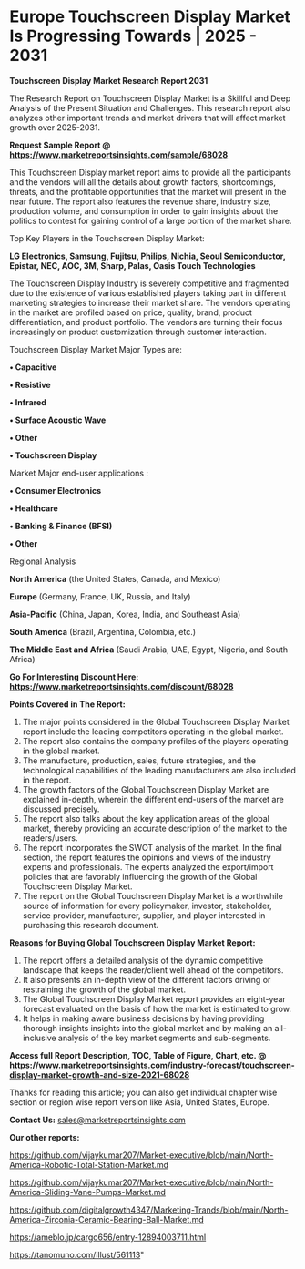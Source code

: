 # Europe Touchscreen Display Market Is Progressing Towards | 2025 - 2031

<strong>Touchscreen Display Market Research Report 2031</strong>

The Research Report on Touchscreen Display Market is a Skillful and Deep Analysis of the Present Situation and Challenges. This research report also analyzes other important trends and market drivers that will affect market growth over 2025-2031.

<strong>Request Sample Report @ <a href=https://www.marketreportsinsights.com/sample/68028>https://www.marketreportsinsights.com/sample/68028</a></strong>

This Touchscreen Display market report aims to provide all the participants and the vendors will all the details about growth factors, shortcomings, threats, and the profitable opportunities that the market will present in the near future. The report also features the revenue share, industry size, production volume, and consumption in order to gain insights about the politics to contest for gaining control of a large portion of the market share.

Top Key Players in the Touchscreen Display Market:

<strong>LG Electronics, Samsung, Fujitsu, Philips, Nichia, Seoul Semiconductor, Epistar, NEC, AOC, 3M, Sharp, Palas, Oasis Touch Technologies</strong>

The Touchscreen Display Industry is severely competitive and fragmented due to the existence of various established players taking part in different marketing strategies to increase their market share. The vendors operating in the market are profiled based on price, quality, brand, product differentiation, and product portfolio. The vendors are turning their focus increasingly on product customization through customer interaction.

Touchscreen Display Market Major Types are:

<strong>• Capacitive

• Resistive

• Infrared

• Surface Acoustic Wave

• Other

• Touchscreen Display</strong>

Market Major end-user applications :

<strong>• Consumer Electronics

• Healthcare

• Banking & Finance (BFSI)

• Other</strong>

Regional Analysis

</u><strong><b>North America</b></strong> (the United States, Canada, and Mexico)

<strong><b>Europe </b></strong>(Germany, France, UK, Russia, and Italy)

<strong><b>Asia-Pacific</b></strong> (China, Japan, Korea, India, and Southeast Asia)

<strong><b>South America</b></strong> (Brazil, Argentina, Colombia, etc.)

<strong><b>The Middle East and Africa</b></strong> (Saudi Arabia, UAE, Egypt, Nigeria, and South Africa)

<strong>Go For Interesting Discount Here: <a href=https://www.marketreportsinsights.com/discount/68028>https://www.marketreportsinsights.com/discount/68028</a></strong>

<strong>Points Covered in The Report:</strong>
<ol>
  <li>The major points considered in the Global Touchscreen Display Market report include the leading competitors operating in the global market.</li>
  <li>The report also contains the company profiles of the players operating in the global market.</li>
  <li>The manufacture, production, sales, future strategies, and the technological capabilities of the leading manufacturers are also included in the report.</li>
  <li>The growth factors of the Global Touchscreen Display Market are explained in-depth, wherein the different end-users of the market are discussed precisely.</li>
  <li>The report also talks about the key application areas of the global market, thereby providing an accurate description of the market to the readers/users.</li>
  <li>The report incorporates the SWOT analysis of the market. In the final section, the report features the opinions and views of the industry experts and professionals. The experts analyzed the export/import policies that are favorably influencing the growth of the Global Touchscreen Display Market.</li>
  <li>The report on the Global Touchscreen Display Market is a worthwhile source of information for every policymaker, investor, stakeholder, service provider, manufacturer, supplier, and player interested in purchasing this research document.</li>
</ol>
<strong>Reasons for Buying Global Touchscreen Display Market Report:</strong>

<ol>
  <li>The report offers a detailed analysis of the dynamic competitive landscape that keeps the reader/client well ahead of the competitors.</li>
  <li>It also presents an in-depth view of the different factors driving or restraining the growth of the global market.</li>
  <li>The Global Touchscreen Display Market report provides an eight-year forecast evaluated on the basis of how the market is estimated to grow.</li>
  <li>It helps in making aware business decisions by having providing thorough insights insights into the global market and by making an all-inclusive analysis of the key market segments and sub-segments.</li>
</ol>
<strong>Access full Report Description, TOC, Table of Figure, Chart, etc. @ <a href=https://www.marketreportsinsights.com/industry-forecast/touchscreen-display-market-growth-and-size-2021-68028>https://www.marketreportsinsights.com/industry-forecast/touchscreen-display-market-growth-and-size-2021-68028</a></strong>


Thanks for reading this article; you can also get individual chapter wise section or region wise report version like Asia, United States, Europe.

<strong>Contact Us:</strong>
sales@marketreportsinsights.com

<strong>Our other reports:</strong>

<a href=https://github.com/vijaykumar207/Market-executive/blob/main/North-America-Robotic-Total-Station-Market.md>https://github.com/vijaykumar207/Market-executive/blob/main/North-America-Robotic-Total-Station-Market.md</a>

<a href=https://github.com/vijaykumar207/Market-executive/blob/main/North-America-Sliding-Vane-Pumps-Market.md>https://github.com/vijaykumar207/Market-executive/blob/main/North-America-Sliding-Vane-Pumps-Market.md</a>

<a href=https://github.com/digitalgrowth4347/Marketing-Trands/blob/main/North-America-Zirconia-Ceramic-Bearing-Ball-Market.md>https://github.com/digitalgrowth4347/Marketing-Trands/blob/main/North-America-Zirconia-Ceramic-Bearing-Ball-Market.md</a>

<a href=https://ameblo.jp/cargo656/entry-12894003711.html>https://ameblo.jp/cargo656/entry-12894003711.html</a>

<a href=https://tanomuno.com/illust/561113>https://tanomuno.com/illust/561113</a>"
